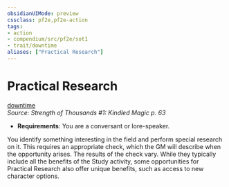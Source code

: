 ```yaml
---
obsidianUIMode: preview
cssclass: pf2e,pf2e-action
tags:
- action
- compendium/src/pf2e/sot1
- trait/downtime
aliases: ["Practical Research"]
---
```

# Practical Research
[downtime](/rules/traits/downtime.md)  
*Source: Strength of Thousands #1: Kindled Magic p. 63*  

- **Requirements**: You are a conversant or lore-speaker.

You identify something interesting in the field and perform special research on it. This requires an appropriate check, which the GM will describe when the opportunity arises. The results of the check vary. While they typically include all the benefits of the Study activity, some opportunities for Practical Research also offer unique benefits, such as access to new character options.
